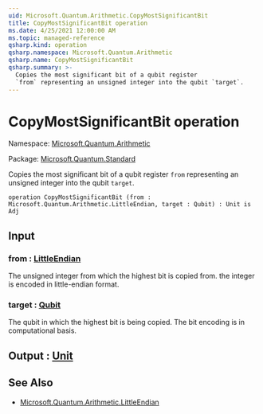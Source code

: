 ```yaml
---
uid: Microsoft.Quantum.Arithmetic.CopyMostSignificantBit
title: CopyMostSignificantBit operation
ms.date: 4/25/2021 12:00:00 AM
ms.topic: managed-reference
qsharp.kind: operation
qsharp.namespace: Microsoft.Quantum.Arithmetic
qsharp.name: CopyMostSignificantBit
qsharp.summary: >-
  Copies the most significant bit of a qubit register
  `from` representing an unsigned integer into the qubit `target`.
---
```


# CopyMostSignificantBit operation

Namespace: [Microsoft.Quantum.Arithmetic](xref:Microsoft.Quantum.Arithmetic)

Package: [Microsoft.Quantum.Standard](https://nuget.org/packages/Microsoft.Quantum.Standard)


Copies the most significant bit of a qubit register`from` representing an unsigned integer into the qubit `target`.

```qsharp
operation CopyMostSignificantBit (from : Microsoft.Quantum.Arithmetic.LittleEndian, target : Qubit) : Unit is Adj
```


## Input

### from : [LittleEndian](xref:Microsoft.Quantum.Arithmetic.LittleEndian)

The unsigned integer from which the highest bit is copied from.the integer is encoded in little-endian format.


### target : [Qubit](xref:microsoft.quantum.qsharp.valueliterals#qubit-literals)

The qubit in which the highest bit is being copied. The bit encoding isin computational basis.



## Output : [Unit](xref:microsoft.quantum.qsharp.valueliterals#unit-literal)



## See Also

- [Microsoft.Quantum.Arithmetic.LittleEndian](xref:Microsoft.Quantum.Arithmetic.LittleEndian)